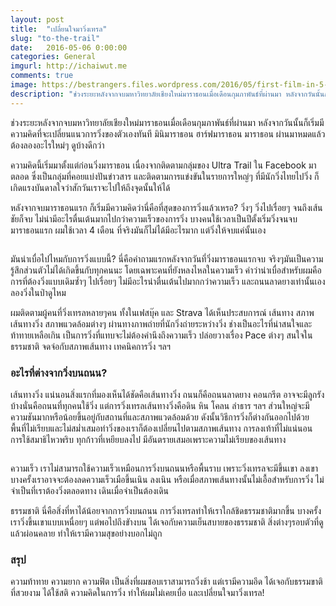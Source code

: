 ```yaml
---
layout: post
title:  "เปลี่ยนใจมาวิ่งเทรล"
slug: "to-the-trail"
date:   2016-05-06 0:00:00
categories: General
imgurl: http://ichaiwut.me
comments: true
image: https://bestrangers.files.wordpress.com/2016/05/first-film-in-5-peaks-trail-running-series-pacer-films.jpg
description: "ช่วงระยะหลังจากจบมหาวิทยาลัยเชียงใหม่มาราธอนเมื่อเดือนกุมภาพันธ์ที่ผ่านมา หลังจากวันนั้นก็เริ่มมีความคิดที่จะเปลี่ยนแนวการวิ่งของตัวเองทันที มินิมาราธอน ฮาร์ฟมาราธอน มาราธอน ผ่านมาหมดแล้ว ต้องลองอะไรใหม่ๆ ดูบ้างดีกว่า ความคิดนี้เริ่มมาตั้งแต่ก่อนวิ่งมาราธอน เนื่องจากติดตามกลุ่มของ Ultra Trail ใน Facebook มาตลอด ซึ่งเป็นกลุ่มที่คอยแบ่งปันข่าวสาร และติดตามการแข่งขันในรายการใหญ่ๆ ที่มีนักวิ่งไทยไปวิ่ง ก็เกิดแรงบันดาลใจว่าสักวันเราจะไปให้ถึงจุดนั้นให้ได้"
---
```

ช่วงระยะหลังจากจบมหาวิทยาลัยเชียงใหม่มาราธอนเมื่อเดือนกุมภาพันธ์ที่ผ่านมา หลังจากวันนั้นก็เริ่มมีความคิดที่จะเปลี่ยนแนวการวิ่งของตัวเองทันที มินิมาราธอน ฮาร์ฟมาราธอน มาราธอน ผ่านมาหมดแล้ว ต้องลองอะไรใหม่ๆ ดูบ้างดีกว่า

ความคิดนี้เริ่มมาตั้งแต่ก่อนวิ่งมาราธอน เนื่องจากติดตามกลุ่มของ Ultra Trail ใน Facebook มาตลอด ซึ่งเป็นกลุ่มที่คอยแบ่งปันข่าวสาร และติดตามการแข่งขันในรายการใหญ่ๆ ที่มีนักวิ่งไทยไปวิ่ง ก็เกิดแรงบันดาลใจว่าสักวันเราจะไปให้ถึงจุดนั้นให้ได้

หลังจากจบมาราธอนแรก ก็เริ่มมีความคิดว่านี่คือที่สุดของการวิ่งแล้วเหรอ? วิ่งๆ วิ่งไปเรื่อยๆ จนถึงเส้นชัยก็จบ ไม่น่ามีอะไรตื่นเต้นมากไปกว่าความเร็วของการวิ่ง บางคนใช้เวลาเป็นปีตั้งเริ่มวิ่งจนจบมาราธอนแรก ผมใช้เวลา 4 เดือน ที่จริงมันก็ไม่ได้มีอะไรมาก แต่วิ่งให้จบแค่นั้นเอง

<center><img src="https://bestrangers.files.wordpress.com/2016/05/povoavarzim.jpg?w=736" alt=""></center>

มันน่าเบื่อไปไหมกับการวิ่งแบบนี้? นี่คือคำถามแรกหลังจากวันที่วิ่งมาราธอนแรกจบ จริงๆมันเป็นความรู้สึกส่วนตัวไม่ได้เกิดขึ้นกับทุกคนนะ โดยเฉพาะคนที่ยังหลงไหลในความเร็ว คำว่าน่าเบื่อสำหรับผมคือการที่ต้องวิ่งแบบเดิมซ้ำๆ ไปเรื่อยๆ ไม่มีอะไรน่าตื่นเต้นไปมากกว่าความเร็ว และถนนลาดยางเท่านั้นเอง ลองวิ่งในป่าดูไหม

ผมติดตามผู้คนที่วิ่งเทรลหลายๆคน ทั้งในเฟสบุ๊ค และ Strava ได้เห็นประสบการณ์ เส้นทาง สภาพเส้นทางวิ่ง สภาพแวดล้อมต่างๆ ผ่านทางภาพถ่ายที่นักวิ่งถ่ายระหว่างวิ่ง ช่างเป็นอะไรที่น่าสนใจและท้าทายเหลือเกิน เป็นการวิ่งที่แทบจะไม่ต้องคำนึงถึงความเร็ว ปล่อยวางเรื่อง Pace ต่างๆ สนใจในธรรมชาติ จดจ่อกับสภาพเส้นทาง เทคนิคการวิ่ง ฯลฯ

### อะไรที่ต่างจากวิ่งบนถนน?

เส้นทางวิ่ง แน่นอนสิ่งแรกที่มองเห็นได้ชัดคือเส้นทางวิ่ง ถนนก็คือถนนลาดยาง คอนกรีต อาจจะมีลูกรังบ้างนั่นคือถนนที่ทุกคนใช้วิ่ง แต่การวิ่งเทรลเส้นทางวิ่งคือดิน หิน โคลน ลำธาร ฯลฯ ส่วนใหญ่จะมีความชันมากหรือน้อยขึ้นอยู่กับสถานที่และสภาพแวดล้อมด้วย ดังนั้นวิธีการวิ่งก็ต่างกันออกไปด้วย พื้นที่ไม่เรียบและไม่สม่ำเสมอท่าวิ่งของเราก็ต้องเปลี่ยนไปตามสภาพเส้นทาง การลงเท้าที่ไม่แน่นอน การใช้สมาธิไหวพริบ ทุกก้าวที่เหยียบลงไป มีอันตรายเสมอเพราะความไม่เรียบของเส้นทาง

<center><img src="https://bestrangers.files.wordpress.com/2016/05/trailrunning_ne2.jpg" alt=""></center>

ความเร็ว เราไม่สามารถใช้ความเร็วเหมือนการวิ่งบนถนนหรือพื้นราบ เพราะวิ่งเทรลจะมีขึ้นเขา ลงเขา บางครั้งเราอาจจะต้องลดความเร็วเมือขึ้นเนิน ลงเนิน หรือเมื่อสภาพเส้นทางนั้นไม่เอื้อสำหรับการวิ่ง ไม่จำเป็นที่เราต้องวิ่งตลอดทาง เดินเมื่อจำเป็นต้องเดิน

ธรรมชาติ นี่คือสิ่งที่หาได้น้อยจากการวิ่งบนถนน การวิ่งเทรลทำให้เราใกล้ชิดธรรมชาติมากขึ้น บางครั้งเราวิ่งขึ้นเขาแบบเหนื่อยๆ แต่พอไปถึงขัางบน ได้เจอกับความเย็นสบายของธรรมชาติ สิ่งต่างๆรอบตัวที่ดูแล้วผ่อนคลาย ทำให้เรามีความสุขอย่างบอกไม่ถูก

### สรุป

ความท้าทาย  ความยาก ความฟิต เป็นสิ่งที่ผมชอบเราสามารถวิ่งช้า แต่เรามีความอึด ได้เจอกับธรรมขาติที่สวยงาม ได้ใช้สติ ความคิดในการวิ่ง ทำให้ผมไม่เคยเบื่อ และเปลี่ยนใจมาวิ่งเทรล!

<center><img src="https://bestrangers.files.wordpress.com/2016/05/bl_hq_150220_alpine-performance_wallpapers-trail_robert-boesch_2-1_800x400.jpg?w=736" alt=""></center>